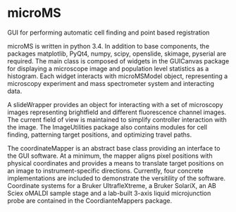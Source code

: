 # microMS
GUI for performing automatic cell finding and point based registration

microMS is written in python 3.4.  In addition to base components, the packages matplotlib, PyQt4, numpy, scipy, openslide, skimage, pyserial are required.  The main class is composed of widgets in the GUICanvas package for displaying a microscope image and population level statistics as a histogram.  Each widget interacts with microMSModel object, representing a microscopy experiment and mass spectrometer system and interacting data.  

A slideWrapper provides an object for interacting with a set of microscopy images representing brightfield and different fluorescence channel images.  The current field of view is maintained to simplify controller interaction with the image. The ImageUtilities package also contains modules for cell finding, patterning target positions, and optimizing travel paths.

The coordinateMapper is an abstract base class providing an interface to the GUI software. At a minimum, the mapper aligns pixel positions with physical coordinates and provides a means to translate target positions on an image to instrument-specific directions. Currently, four concrete implementations are included to demonstrate the versitility of the software. Coordinate systems for a Bruker UltrafleXtreme, a Bruker SolariX, an AB Sciex oMALDI sample stage and a lab-built 3-axis liquid microjunction probe are contained in the CoordianteMappers package.
